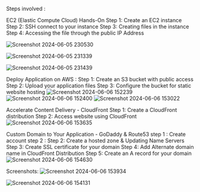Steps involved :

EC2 (Elastic Compute Cloud) Hands-On
Step 1: Create an EC2 instance
Step 2: SSH connect to your instance
Step 3: Creating files in the instance
Step 4: Accessing the file through the public IP Address

![Screenshot 2024-06-05 230530](https://github.com/Zinnith/Application-In-AWS/assets/112647495/873074ad-42b6-4129-8d22-ed8cf9d04131)

![Screenshot 2024-06-05 231339](https://github.com/Zinnith/Application-In-AWS/assets/112647495/2226aac5-b360-4ea7-8f97-0dfc6c477d78)

![Screenshot 2024-06-05 231439](https://github.com/Zinnith/Application-In-AWS/assets/112647495/52ff2f49-6c0a-4b4c-a860-bc66411de86e)





Deploy  Application on AWS :
Step 1: Create an S3 bucket with public access 
Step 2: Upload your application files 
Step 3: Configure the bucket for static website hosting 
![Screenshot 2024-06-06 152239](https://github.com/Zinnith/Application-In-AWS/assets/112647495/064b4b26-b271-4de5-ba12-20d41b4edd29)
![Screenshot 2024-06-06 152400](https://github.com/Zinnith/Application-In-AWS/assets/112647495/12b4662a-4e75-4f27-8583-1b13b7c0bc74)
![Screenshot 2024-06-06 153022](https://github.com/Zinnith/Application-In-AWS/assets/112647495/70b5f6a3-0ff7-475b-a23d-5d8bf664aa64)



Accelerate Content Delivery - CloudFront
Step 1: Create a CloudFront distribution
Step 2: Access website using CloudFront
![Screenshot 2024-06-06 153635](https://github.com/Zinnith/Application-In-AWS/assets/112647495/5e494e37-1f21-46e3-b0ce-a7deae9910c6)


Custom Domain to Your Application - GoDaddy & Route53
step 1 : Create account 
step 2 : Step 2: Create a hosted zone & Updating Name Servers
Step 3: Create SSL certificate for your domain
Step 4: Add Alternate domain name in CloudFront Distribution
Step 5: Create an A record for your domain
![Screenshot 2024-06-06 154630](https://github.com/Zinnith/Application-In-AWS/assets/112647495/372df15c-54d1-4d6e-bd92-15ac54e19a39)


Screenshots: 
![Screenshot 2024-06-06 153934](https://github.com/Zinnith/Application-In-AWS/assets/112647495/240d64ce-ba37-4363-bd4f-e58452aaced1)

![Screenshot 2024-06-06 154131](https://github.com/Zinnith/Application-In-AWS/assets/112647495/008d7e6f-5cb8-4981-b6df-653a3a7dc9a9)






















